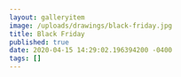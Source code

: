 ```yaml
---
layout: galleryitem
image: /uploads/drawings/black-friday.jpg
title: Black Friday 
published: true
date: 2020-04-15 14:29:02.196394200 -0400
tags: []
---
```



